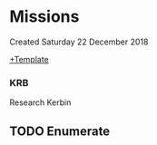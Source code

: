 # Missions
Created Saturday 22 December 2018

[+Template](./m/Template.markdown)

### KRB
Research Kerbin

TODO Enumerate
--------------

